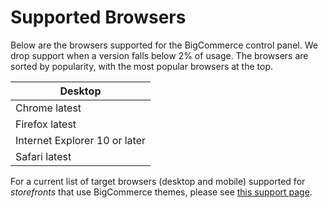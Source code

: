 # <span class="jumptarget"> Supported Browsers </span>

Below are the browsers supported for the BigCommerce control panel. We drop support when a version falls below 2% of usage. The browsers are sorted by popularity, with the most popular browsers at the top.

| Desktop |
| --- |
| Chrome latest |
| Firefox latest |
| Internet Explorer 10 or later |
| Safari latest |

For a current list of target browsers (desktop and mobile) supported for _storefronts_ that use BigCommerce themes, please see [this support page](https://support.bigcommerce.com/articles/Public/Themes-Supported-Browsers).
